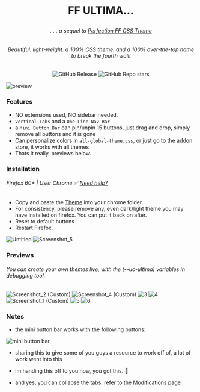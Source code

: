 # <p align="center"> FF ULTIMA... </p>
###### <p align="center">. . . a sequel to [Perfection FF CSS Theme](https://github.com/soulhotel/Perfection-Firefox-CSS-Theme) </p>
###### <p align="center">Beautiful. light-weight. a 100% CSS theme. and a 100% over-the-top name to break the fourth wall!</p>

<div align="center">

![GitHub Release](https://img.shields.io/github/v/release/soulhotel/FF-CSS-ULTIMA?style=for-the-badge) ![GitHub Repo stars](https://img.shields.io/github/stars/soulhotel/FF-CSS-ULTIMA?style=for-the-badge)

</div>

![preview](https://github.com/soulhotel/FF-CSS-ULTIMA/assets/155501797/b821b649-bdbb-4da2-9a50-f57f08d8f53a)

### Features
- NO extensions used, NO sidebar needed.
- `Vertical Tabs` and a `One Line Nav Bar`
- a `Mini Button Bar` can pin/unpin 15 buttons, just drag and drop, simply remove all buttons and it is gone
- Can personalize colors in `all-global-theme.css`, or just go to the addon store, it works with all themes
- Thats it really, previews below.

### Installation
###### Firefox 60+ | User Chrome ✅ [Need help?](https://gist.github.com/soulhotel/80c1ac8d41e45b910158a26d31d48c13)
- Copy and paste the [Theme](https://github.com/soulhotel/FF-CSS-ULTIMA/releases/latest) into your chrome folder.
- For consistency, please remove any, even dark/light theme you may have installed on firefox. You can put it back on after.
- Reset to default buttons
- Restart Firefox.<br>

![Untitled](https://github.com/soulhotel/FF-CSS-ULTIMA/assets/155501797/75b8bd2e-cb7c-457d-a9b1-7c5ee2023b05)
![Screenshot_5](https://github.com/soulhotel/FF-CSS-ULTIMA/assets/155501797/70c3ea54-e464-4778-9ad3-934c4214f235)


### Previews
###### You can create your own themes live, with the (--uc-ultima) variables in debugging tool.
![Screenshot_2 (Custom)](https://github.com/soulhotel/FF-CSS-ULTIMA/assets/155501797/24e63f2f-db73-41d9-807e-960e0317fa90)
![Screenshot_4 (Custom)](https://github.com/soulhotel/FF-CSS-ULTIMA/assets/155501797/5b981852-da3b-4e74-83a0-e61fa49af6ef)
![3](https://github.com/soulhotel/FF-CSS-ULTIMA/assets/155501797/ae37f749-0f94-4ef8-b235-533dea6f3b59)
![4](https://github.com/soulhotel/FF-CSS-ULTIMA/assets/155501797/c68efbf7-545e-4850-8e3b-57cdb94b6cb8)
![Screenshot_1 (Custom)](https://github.com/soulhotel/FF-CSS-ULTIMA/assets/155501797/29d23c09-4164-4f86-bfb8-c2d48ee75626)
![5](https://github.com/soulhotel/FF-CSS-ULTIMA/assets/155501797/19f0cbf3-6490-453c-86c7-df937598839a)
![6](https://github.com/soulhotel/FF-CSS-ULTIMA/assets/155501797/4440ad6b-2240-4b9f-86cf-f58d5dcb2e58)


### Notes
- the mini button bar works with the following buttons:

![mini button bar](https://github.com/soulhotel/FF-CSS-ULTIMA/assets/155501797/037051e3-158c-4bd0-a8c8-d91cb6acf30a)
- sharing this to give some of you guys a resource to work off of, a lot of work went into this
- im handing this off to you now, you got this. 🤝

- and yes, you can collapse the tabs, refer to the [Modifications](https://github.com/soulhotel/FF-CSS-ULTIMA/blob/main/Modification.md) page

<br>
<br>
